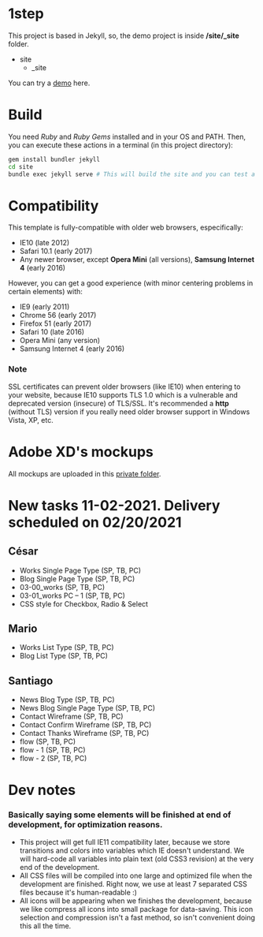 # 1step

This project is based in Jekyll, so, the demo project is inside **/site/_site** folder.

* site
  * _site

You can try a [demo](https://chiqui1234ok.github.io/1step/) here.

# Build

You need *Ruby* and *Ruby Gems* installed and in your OS and PATH. Then, you can execute these actions in a terminal (in this project directory):
```bash
gem install bundler jekyll
cd site
bundle exec jekyll serve # This will build the site and you can test a demo on localhost:4000
```

# Compatibility

This template is fully-compatible with older web browsers, especifically: 
* IE10 (late 2012)
* Safari 10.1 (early 2017)
* Any newer browser, except **Opera Mini** (all versions), **Samsung Internet 4** (early 2016)

However, you can get a good experience (with minor centering problems in certain elements) with:

* IE9 (early 2011)
* Chrome 56 (early 2017)
* Firefox 51 (early 2017)
* Safari 10 (late 2016)
* Opera Mini (any version)
* Samsung Internet 4 (early 2016)

### Note

SSL certificates can prevent older browsers (like IE10) when entering to your website, because IE10 supports TLS 1.0 which is a vulnerable and deprecated version (insecure) of TLS/SSL.
It's recommended a **http** (without TLS) version if you really need older browser support in Windows Vista, XP, etc.

# Adobe XD's mockups

All mockups are uploaded in this [private folder](https://drive.google.com/drive/folders/1iH6_Gt4LDHOy9Zdb0uLik74d3h7HNtLV?usp=sharing).

# New tasks 11-02-2021. Delivery scheduled on 02/20/2021

## César

* Works Single Page Type (SP, TB, PC)
* Blog Single Page Type (SP, TB, PC)
* 03-00_works (SP, TB, PC)
* 03-01_works PC – 1 (SP, TB, PC)
* CSS style for Checkbox, Radio & Select

## Mario

* Works List Type (SP, TB, PC)
* Blog List Type (SP, TB, PC)

## Santiago

* News Blog Type (SP, TB, PC)
* News Blog Single Page Type (SP, TB, PC)
* Contact Wireframe (SP, TB, PC)
* Contact Confirm Wireframe (SP, TB, PC)
* Contact Thanks Wireframe (SP, TB, PC)
* flow (SP, TB, PC)
* flow - 1 (SP, TB, PC)
* flow - 2 (SP, TB, PC)

# Dev notes
### Basically saying some elements will be finished at end of development, for optimization reasons.
* This project will get full IE11 compatibility later, because we store transitions and colors into variables which IE doesn't understand. We will hard-code all variables into plain text (old CSS3 revision) at the very end of the development.
* All CSS files will be compiled into one large and optimized file when the development are finished. Right now, we use at least 7 separated CSS files because it's human-readable :)
* All icons will be appearing when we finishes the development, because we like compress all icons into small package for data-saving. This icon selection and compression isn't a fast method, so isn't convenient doing this all the time.

